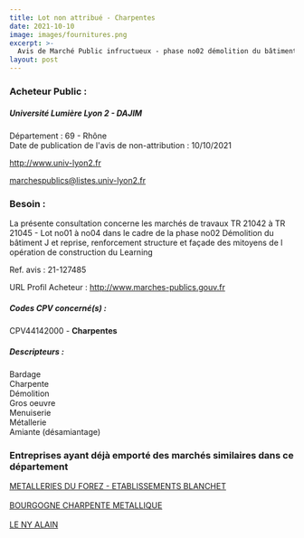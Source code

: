 ```yaml
---
title: Lot non attribué - Charpentes
date: 2021-10-10
image: images/fournitures.png
excerpt: >-
  Avis de Marché Public infructueux - phase no02 démolition du bâtiment j et reprise, renforcement structure et façade des mitoyens de l'opération de construction du learning centre dit la ruche.
layout: post
---
```


### Acheteur Public :
##### Université Lumière Lyon 2 - DAJIM
Département : 69 - Rhône<br/>
Date de publication de l'avis de non-attribution : 10/10/2021


http://www.univ-lyon2.fr

marchespublics@listes.univ-lyon2.fr


### Besoin :

La présente consultation concerne les marchés de travaux TR 21042 à TR 21045 - Lot no01 à no04 dans le cadre de la phase no02 Démolition du bâtiment J et reprise, renforcement structure et façade des mitoyens de l opération de construction du Learning

Ref. avis : 21-127485

URL Profil Acheteur : http://www.marches-publics.gouv.fr

##### Codes CPV concerné(s) :
CPV44142000 - **Charpentes** <br/>

##### Descripteurs :
Bardage <br/>
Charpente <br/>
Démolition <br/>
Gros oeuvre <br/>
Menuiserie <br/>
Métallerie <br/>
Amiante (désamiantage) <br/>

### Entreprises ayant déjà emporté des marchés similaires dans ce département
<a href="/entreprise-544/siren-300795960">METALLERIES DU FOREZ - ETABLISSEMENTS BLANCHET</a><br/><br/>
<a href="/entreprise-580/siren-834786295">BOURGOGNE CHARPENTE METALLIQUE</a><br/><br/>
<a href="/entreprise-582/siren-950009944">LE NY ALAIN</a><br/><br/>
